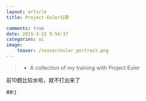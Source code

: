 ```yaml
---
layout: article
title: Project-Euler记录

comments: true
date: 2015-3-22 9:54:37
categories: oi
image:
    teaser: /teaser/euler_portrait.png
---
```

>* A collection of my training with Project Euler

前10题比较水啦，就不打出来了

##:)